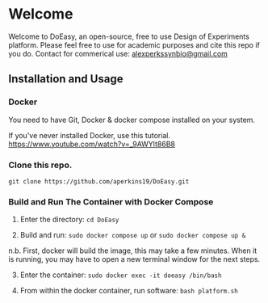 # Welcome

Welcome to DoEasy, an open-source, free to use Design of Experiments platform.
Please feel free to use for academic purposes and cite this repo if you do.
Contact for commerical use: alexperkssynbio@gmail.com

## Installation and Usage


### Docker
You need to have Git, Docker & docker compose installed on your system.

If you've never installed Docker, use this tutorial.
https://www.youtube.com/watch?v=_9AWYlt86B8


### Clone this repo.

`git clone https://github.com/aperkins19/DoEasy.git`

### Build and Run The Container with Docker Compose

1. Enter the directory: `cd DoEasy`

2. Build and run: `sudo docker compose up` or `sudo docker compose up &`

n.b. First, docker will build the image, this may take a few minutes. When it is running, you may have to open a new terminal window for the next steps.

3. Enter the container: `sudo docker exec -it doeasy /bin/bash`

4. From within the docker container, run software:
`bash platform.sh`